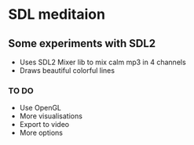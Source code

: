# SDL meditaion
## Some experiments with SDL2

* Uses SDL2 Mixer lib to mix calm mp3 in 4 channels
* Draws beautiful colorful lines

### TO DO
* Use OpenGL
* More visualisations
* Export to video
* More options